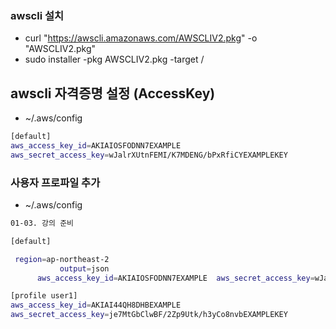 ### awscli 설치
- curl "https://awscli.amazonaws.com/AWSCLIV2.pkg" -o "AWSCLIV2.pkg"
- sudo installer -pkg AWSCLIV2.pkg -target /

## awscli 자격증명 설정 (AccessKey)
- ~/.aws/config

```bash
[default]
aws_access_key_id=AKIAIOSFODNN7EXAMPLE      
aws_secret_access_key=wJalrXUtnFEMI/K7MDENG/bPxRfiCYEXAMPLEKEY
```

### 사용자 프로파일 추가
- ~/.aws/config

```bash
01-03. 강의 준비

[default]

 region=ap-northeast-2
           output=json
      aws_access_key_id=AKIAIOSFODNN7EXAMPLE  aws_secret_access_key=wJalrXUtnFEMI/K7MDENG/bPxRfiCYEXAMPLEKEY 

[profile user1] 
aws_access_key_id=AKIAI44QH8DHBEXAMPLE 
aws_secret_access_key=je7MtGbClwBF/2Zp9Utk/h3yCo8nvbEXAMPLEKEY
```


<!--stackedit_data:
eyJoaXN0b3J5IjpbLTIwMDg2NjIyNjYsLTIyMDEwNjY5LDUwOT
kzMTQwNiwtNTk5NjkwMTIwXX0=
-->